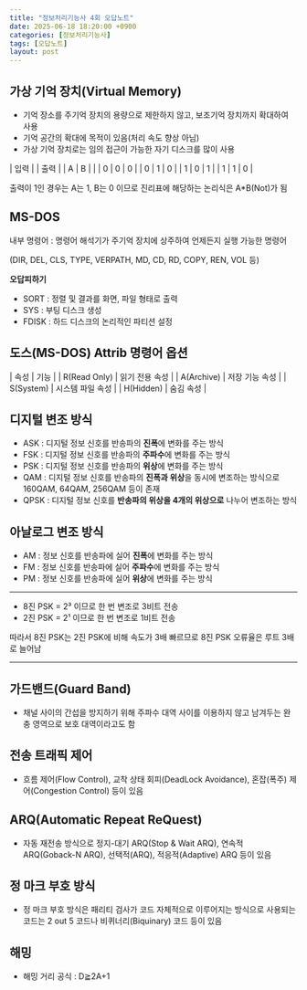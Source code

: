 ```yaml
---
title: "정보처리기능사 4회 오답노트"
date: 2025-06-18 18:20:00 +0900
categories: [정보처리기능사]
tags: [오답노트]
layout: post
---
```


## 가상 기억 장치(Virtual Memory)

- 기억 장소를 주기억 장치의 용량으로 제한하지 않고, 보조기억 장치까지 확대하여 사용
- 기억 공간의 확대에 목적이 있음(처리 속도 향상 아님)
- 가상 기억 장치로는 임의 접근이 가능한 자기 디스크를 많이 사용

| 입력 |  | 출력 |
| A | B |  |
| 0 | 0 | 0 |
| 0 | 1 | 0 |
| 1 | 0 | 1 |
| 1 | 1 | 0 |
  
출력이 1인 경우는 A는 1, B는 0 이므로 진리표에 해당하는 논리식은 A*B(Not)가 됨
  
## MS-DOS
  
내부 명령어 : 명령어 해석기가 주기억 장치에 상주하여 언제든지 실행 가능한 명령어
  
(DIR, DEL, CLS, TYPE, VERPATH, MD, CD, RD, COPY, REN, VOL 등)
  
**오답피하기**
- SORT : 정렬 및 결과를 화면, 파일 형태로 출력
- SYS : 부팅 디스크 생성
- FDISK : 하드 디스크의 논리적인 파티션 설정
  
## 도스(MS-DOS) Attrib 명령어 옵션
  
| 속성 | 기능 |
| R(Read Only) | 읽기 전용 속성 |
| A(Archive) | 저장 기능 속성 |
| S(System) | 시스템 파일 속성 |
| H(Hidden) | 숨김 속성 |
  
## 디지털 변조 방식
  
- ASK : 디지털 정보 신호를 반송파의 **진폭**에 변화를 주는 방식
- FSK : 디지털 정보 신호를 반송파의 **주파수**에 변화를 주는 방식
- PSK : 디지털 정보 신호를 반송파의 **위상**에 변화를 주는 방식
- QAM : 디지털 정보 신호를 반송파의 **진폭과 위상**을 동시에 변조하는 방식으로 160QAM, 64QAM, 256QAM 등이 존재
- QPSK : 디지털 정보 신호를 **반송파의 위상을 4개의 위상으로** 나누어 변조하는 방식

## 아날로그 변조 방식
  
- AM : 정보 신호를 반송파에 실어 **진폭**에 변화를 주는 방식
- FM : 정보 신호를 반송파에 실어 **주파수**에 변화를 주는 방식
- PM : 정보 신호를 반송파에 실어 **위상**에 변화를 주는 방식

---
  
* 8진 PSK = 2³ 이므로 한 번 변조로 3비트 전송
* 2진 PSK = 2¹ 이므로 한 번 변조로 1비트 전송
  
따라서 8진 PSK는 2진 PSK에 비해 속도가 3배 빠르므로 8진 PSK 오류율은 루트 3배로 늘어남
  
---
  
## 가드밴드(Guard Band)
- 채널 사이의 간섭을 방지하기 위해 주파수 대역 사이를 이용하지 않고 남겨두는 완충 영역으로 보호 대역이라고도 함

## 전송 트래픽 제어
- 흐름 제어(Flow Control), 교착 상태 회피(DeadLock Avoidance), 혼잡(폭주) 제어(Congestion Control) 등이 있음

## ARQ(Automatic Repeat ReQuest)
- 자동 재전송 방식으로 정지-대기 ARQ(Stop & Wait ARQ), 연속적 ARQ(Goback-N ARQ), 선택적(ARQ), 적응적(Adaptive) ARQ 등이 있음

## 정 마크 부호 방식
- 정 마크 부호 방식은 패리티 검사가 코드 자체적으로 이루어지는 방식으로 사용되는 코드는 2 out 5 코드나 비퀴너리(Biquinary) 코드 등이 있음

## 해밍
- 해밍 거리 공식 : D≧2A+1